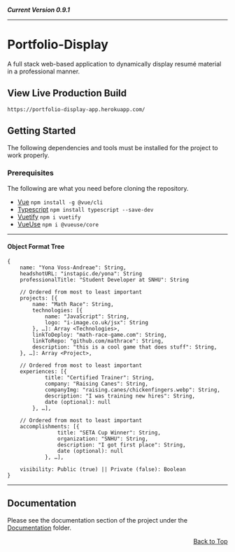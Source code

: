 <br/>

***Current Version 0.9.1***

---

# Portfolio-Display

A full stack web-based application to dynamically display resumé material in a professional manner.

## View Live Production Build

```https://portfolio-display-app.herokuapp.com/```

## Getting Started

The following dependencies and tools must be installed for the project to work properly.

### Prerequisites

The following are what you need before cloning the repository.

* [Vue](https://cli.vuejs.org/guide/installation.html)
```npm install -g @vue/cli```
* [Typescript](https://www.typescriptlang.org/id/download)
```npm install typescript --save-dev```
* [Vuetify](https://vuetifyjs.com/en/getting-started/installation/)
```npm i vuetify```
* [VueUse](https://vueuse.org/guide/)
```npm i @vueuse/core```

---


#### Object Format Tree

```
{
    name: "Yona Voss-Andreae": String,
    headshotURL: "instapic.de/yona": String
    professionalTitle: "Student Developer at SNHU": String

    // Ordered from most to least important
    projects: [{
        name: "Math Race": String,
        technologies: [{
            name: "JavaScript": String,
            logo: "i-image.co.uk/jsx": String
        }, …]: Array <Technologies>,
        linkToDeploy: "math-race-game.com": String,
        linkToRepo: "github.com/mathrace": String,
        description: "this is a cool game that does stuff": String,
    }, …]: Array <Project>,

    // Ordered from most to least important
    experiences: [{
            title: "Certified Trainer": String,
            company: "Raising Canes": String,
            companyImg: "raising.canes/chickenfingers.webp": String,
            description: "I was training new hires": String,
            date (optional): null
        }, …],

    // Ordered from most to least important
    accomplishments: [{
                title: "SETA Cup Winner": String,
                organization: "SNHU": String,
                description: "I got first place": String,
                date (optional): null
            }, …],

    visibility: Public (true) || Private (false): Boolean
}
```

---

## Documentation

Please see the documentation section of the project under the [Documentation](https://github.com/teykamp/portfolio_display/tree/master/documentation) folder.

<!-- for when the readme gets too long -->
<p align="right"><a href="#top">Back to Top</a></p>

